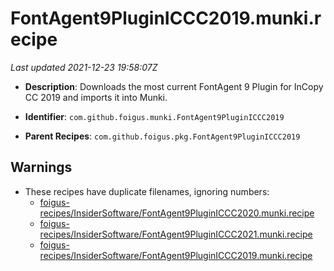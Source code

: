 # FontAgent9PluginICCC2019.munki.recipe

_Last updated 2021-12-23 19:58:07Z_

- **Description**: Downloads the most current FontAgent 9 Plugin for InCopy CC 2019 and imports it into Munki.

- **Identifier**: `com.github.foigus.munki.FontAgent9PluginICCC2019`

- **Parent Recipes**: `com.github.foigus.pkg.FontAgent9PluginICCC2019`

## Warnings

- These recipes have duplicate filenames, ignoring numbers:
    - [foigus-recipes/InsiderSoftware/FontAgent9PluginICCC2020.munki.recipe](/autopkg-dupe-tracker/foigus-recipes/InsiderSoftware/FontAgent9PluginICCC2020.munki.recipe)
    - [foigus-recipes/InsiderSoftware/FontAgent9PluginICCC2021.munki.recipe](/autopkg-dupe-tracker/foigus-recipes/InsiderSoftware/FontAgent9PluginICCC2021.munki.recipe)
    - [foigus-recipes/InsiderSoftware/FontAgent9PluginICCC2019.munki.recipe](/autopkg-dupe-tracker/foigus-recipes/InsiderSoftware/FontAgent9PluginICCC2019.munki.recipe)